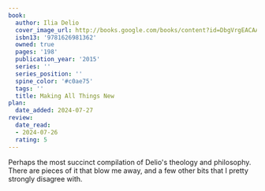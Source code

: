```yaml
---
book:
  author: Ilia Delio
  cover_image_url: http://books.google.com/books/content?id=DbgVrgEACAAJ&printsec=frontcover&img=1&zoom=1&source=gbs_api
  isbn13: '9781626981362'
  owned: true
  pages: '198'
  publication_year: '2015'
  series: ''
  series_position: ''
  spine_color: '#c0ae75'
  tags: ''
  title: Making All Things New
plan:
  date_added: 2024-07-27
review:
  date_read:
  - 2024-07-26
  rating: 5
---
```

Perhaps the most succinct compilation of Delio's theology and philosophy. There are pieces of it that blow me away, and a few other bits that I pretty strongly disagree with. 
